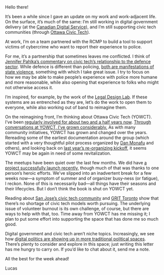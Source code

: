 Hello there!

It’s been a while since I gave an update on my work and work-adjacent life. On the surface, it’s much of the same: I’m still working in digital government delivery (at the [Canadian Digital Service](https://digital.canada.ca/)), and I’m still supporting civic tech communities (through [Ottawa Civic Tech](https://ottawacivictech.ca/)).

At work, I’m on a team partnered with the RCMP to build a tool to support victims of cybercrime who want to report their experience to police.

For me, it’s a partnership that sometimes leaves me conflicted. I think of [Jennifer Pahlka’s commentary on civic tech’s relationship to the defence sector](https://medium.com/code-for-america/the-problem-with-dull-knives-whats-the-defense-department-got-to-do-with-code-for-america-aefe6fe0bf1f). While defence is different than policing, [both are manifestations of state violence](https://lucascherkewski.com/study/franklin-definitions/), something with which I take great issue. I try to focus on how we may be able to make people’s experience with police more humane and more reasonable, while also opening that experience to folks who might not otherwise access it.

I’m inspired, for example, by the work of the [Legal Design Lab](https://www.legaltechdesign.com). If these systems are as entrenched as they are, let’s do the work to open them to everyone, while also working out of band to reimagine them.

On the reimagining front, I’m thinking about Ottawa Civic Tech (YOWCT). I’ve been [regularly involved for about two and a half years now](https://lucascherkewski.com/hit-and-miss/8-civic-tech/). [Through conversations at YOWCT, I’ve grown considerably.](https://lucascherkewski.com/hit-and-miss/3-conversational-contributions/) As with many community initiatives, YOWCT has grown and changed over the years. Rereading some of the earliest documentation around the group (which started with a very thoughtful pilot process organized by [Dan Monafu](http://twitter.com/danutfm/) and others), and looking back on [last year’s re-organizing kickoff](https://docs.google.com/document/d/149o2ixT_lDQVIHjaijjSSNRFR_RxErv3PDNaAK8BYTk/edit), it seems YOWCT may be again in need of some revitalization.

The meetups have been quiet over the last few months. We did have [a project successfully launch recently](https://goc-spending.github.io/), though much of that was thanks to one person’s heroic efforts. We’ve slipped into an inadvertent break for a few weeks now—a symptom of summer and of organizer busy-ness (or fatigue), I reckon. None of this is necessarily bad—all things have their seasons and their lifecycles. But I don’t think the book is shut on YOWCT yet.

Reading about [San Jose’s civic tech community](https://medium.com/code-for-america/hack-nights-are-a-civic-good-86986cc7f0d3) and [GRIT Toronto](https://civichallto.ca/grit-toronto/) show that there’s no shortage of civic tech models worth pursuing. The underlying issue of volunteer burnout is its own challenge, of course, but there are ways to help with that, too. Time away from YOWCT has me missing it; I plan to put some effort into supporting the space that has done me so much good.

Digital government and civic tech aren’t niche topics. Increasingly, we see how [digital politics are showing up in more traditional political spaces](https://thelogic.co/opinion/letter-from-the-editor-tech-policy-is-now-foreign-policy/). There’s plenty to consider and explore in this space; just writing this letter has me hungry to carry on. If you’d like to chat about it, send me a note.

All the best for the week ahead!

Lucas